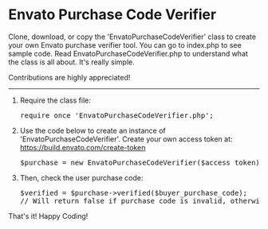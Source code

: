 <h1>Envato Purchase Code Verifier</h1>
<p>
Clone, download, or copy the 'EnvatoPurchaseCodeVerifier' class to create your own Envato purchase verifier tool. You can go to index.php to see sample code. Read EnvatoPurchaseCodeVerifier.php to understand what the class is all about. It's really simple. 
</p>
<p>
	Contributions are highly appreciated! 
</p>
<hr>
<ol>
<li>

Require the class file: 
	
<pre>
require_once 'EnvatoPurchaseCodeVerifier.php';
</pre>
</li>
	
<li>
	
Use the code below to create an instance of 'EnvatoPurchaseCodeVerifier'. Create your own access token at: https://build.envato.com/create-token 

<pre>
$purchase = new EnvatoPurchaseCodeVerifier($access_token);
</pre>
</li>	
<li>

Then, check the user purchase code:

<pre>
$verified = $purchase->verified($buyer_purchase_code);
// Will return false if purchase code is invalid, otherwise the purchase data.
</pre>
</li>
</ol>
<p>That's it! Happy Coding!</p>
